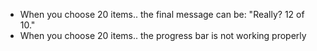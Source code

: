 - When you choose 20 items.. the final message can be: "Really? 12 of 10."
- When you choose 20 items.. the progress bar is not working properly